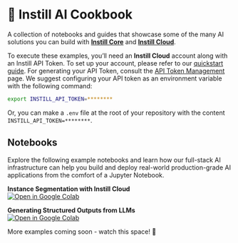# 📔 Instill AI Cookbook

A collection of notebooks and guides that showcase some of the many AI solutions you can build with **[Instill Core](https://github.com/instill-ai/instill-core)** and **[Instill Cloud](https://instill.tech/hub)**.

To execute these examples, you’ll need an **Instill Cloud** account along with an Instill API Token. To set up your account, please refer to our [quickstart guide](https://www.instill.tech/docs/quickstart). For generating your API Token, consult the [API Token Management](https://www.instill.tech/docs/core/token) page. We suggest configuring your API token as an environment variable with the following command:
```bash
export INSTILL_API_TOKEN=********
```
Or, you can make a `.env` file at the root of your repository with the content
`INSTILL_API_TOKEN=********`.

## Notebooks

Explore the following example notebooks and learn how our full-stack AI infrastructure can help you build and deploy real-world production-grade AI applications from the comfort of a Jupyter Notebook.

**Instance Segmentation with Instill Cloud**<br>
[![Open in Google
Colab](https://colab.research.google.com/assets/colab-badge.svg)](https://colab.research.google.com/github/instill-ai/cookbook/blob/main/examples/Instance_segmentation_stomavision.ipynb)

**Generating Structured Outputs from LLMs**<br>
[![Open in Google
Colab](https://colab.research.google.com/assets/colab-badge.svg)](https://colab.research.google.com/github/instill-ai/cookbook/blob/main/examples/Generating_structured_outputs.ipynb)

More examples coming soon - watch this space! 🚀

